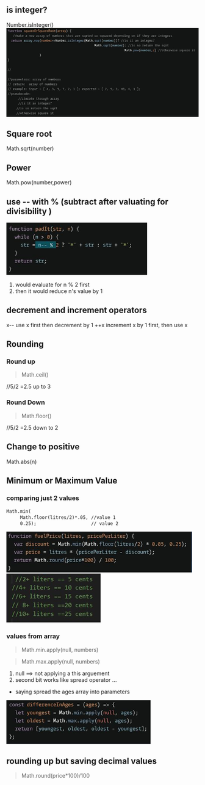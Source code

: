## is integer?

Number.isInteger()
![Alt text](image.png)

## Square root

Math.sqrt(number)

## Power

Math.pow(number,power)

## use -- with % (subtract after valuating for divisibility )

![Alt text](image-2.png)

1. would evaluate for n % 2 first
2. then it would reduce n's value by 1

## decrement and increment operators

x-- use x first then decrement by 1
++x increment x by 1 first, then use x

## Rounding

### Round up

> Math.ceil()

//5/2 =2.5 up to 3

### Round Down

> Math.floor()

//5/2 =2.5 down to 2

## Change to positive

Math.abs(n)

## Minimum or Maximum Value

### comparing just 2 values

```
Math.min(
     Math.floor(litres/2)*.05, //value 1
     0.25);                    // value 2
```

![Alt text](image-6.png)
![Alt text](image-7.png)

### values from array

> Math.min.apply(null, numbers)

> Math.max.apply(null, numbers)

1. null ==> not applying a this arguement
2. second bit works like spread operator ...

- saying spread the ages array into parameters

![Alt text](image-5.png)

## rounding up but saving decimal values

> Math.round(price\*100)/100
